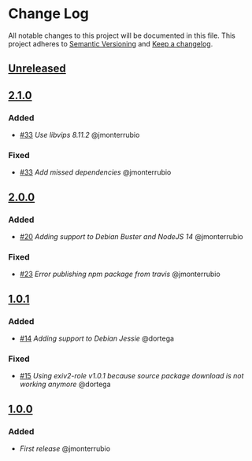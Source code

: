 # Change Log
All notable changes to this project will be documented in this file.
This project adheres to [Semantic Versioning](http://semver.org/) and [Keep a changelog](https://github.com/olivierlacan/keep-a-changelog).

## [Unreleased](https://github.com/idealista/yatm/tree/develop)

## [2.1.0](https://github.com/idealista/yatm/tree/2.1.0)
### Added
- [#33](https://github.com/idealista/yatm/issues/33) *Use libvips 8.11.2* @jmonterrubio
### Fixed
- [#33](https://github.com/idealista/yatm/issues/33) *Add missed dependencies* @jmonterrubio

## [2.0.0](https://github.com/idealista/yatm/tree/2.0.0)
### Added
- [#20](https://github.com/idealista/yatm/issues/20) *Adding support to Debian Buster and NodeJS 14* @jmonterrubio
### Fixed
- [#23](https://github.com/idealista/yatm/issues/23) *Error publishing npm package from travis* @jmonterrubio

## [1.0.1](https://github.com/idealista/yatm/tree/1.0.1)
### Added
- [#14](https://github.com/idealista/yatm/issues/14) *Adding support to Debian Jessie* @dortega

### Fixed
- [#15](https://github.com/idealista/yatm/issues/15) *Using exiv2-role v1.0.1 because source package download is not working anymore* @dortega

## [1.0.0](https://github.com/idealista/yatm/tree/1.0.0)
### Added
- *First release* @jmonterrubio
